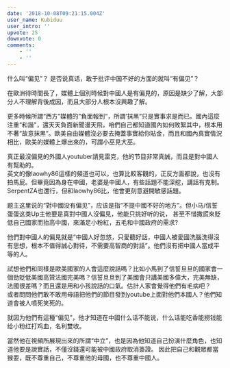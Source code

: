 ```yaml
---
date: '2018-10-08T09:21:15.004Z'
user_name: Kubiduu
user_intro: ''
upvote: 25
downvote: 0
comments:
    - ''
    - ''
---
```


什么叫“偏见”？ 是否说真话，敢于批评中国不好的方面的就叫“有偏见”？ 

在歐洲待時間長了，媒體上個別時候對中國人是有偏見的，原因是缺少了解，大部分人不理解背後成因，而且大部分人根本沒興趣了解。  

更多時候所謂“西方”媒體的”負面報到“，所謂’抹黑”只是實事求是而已。國內這麼注重“和諧"，還天天負面新聞漫天飛，咱們自己都知道國內如何敗絮其中，根本用不著“故意抹黑”。歐美自由媒體沒必要去掩蓋事實給你貼金，而且和國內真實情況相比，歐美的媒體上爆出來的，可謂小巫見大巫。

真正最沒偏見的外國人youtuber請見雷克，他的节目非常真誠，而且是對中國人有幫助的。  
英文的像laowhy86這樣的頻道也可以，也算比較客觀的，正反方面都說，也沒有拍馬屁。但畢竟因為身在中國，老婆是中國人，有些話題不能深挖，講話有克制。SerpentZA也還行，但和laowhy86比，他會更刻意避開敏感話題。

题主这里说的“對中國没有偏见”，应该是指“不提中國不好的地方”。但小马/信誓蛋蛋这类Up主他要是真對中國人沒偏見，他能只挑好听的说， 甚至不惜撒謊來貶低自己國家而抬高中國，來滿足小粉紅，五毛和中國政府的需求?

他們對中國人的偏見就是“中國人好忽悠，只愛聽好話，中國人被愛國洗腦洗得沒有思想，根本不值得誠心對待，不需要高智商的對話”。他們沒有把中國人當成平等的人。

試想他們和同樣是歐美國家的人會這麼說話嗎？比如小馬到了信誓旦旦的國家會一個勁貶低美國高贊法國完美嗎？信誓旦旦到了美國會只講美國多偉大，完美無缺，法國很差嗎？而且還是用和小孩說話的口氣。估計人家會覺得他們有毛病吧？  
或者問問他們敢不敢用母語把他們的節目發到youtube上面對他們本國人？他們知道會被人噴死笑死的。

就因为他們有這種“偏见”，他才知道在中國什么话不能说，什么话能吃香能撈钱能给小粉红打鸡血，名利雙收。

當然他在視頻所展現出來的所謂“中立”，也是因為他知道自己扮演什麼角色，也知道他要是說實話，不僅沒錢還可能被中國政府取消簽證。 因此把自己和觀眾都當猴耍，既不尊重自己，不尊重他的母國，也不尊重中國人。
